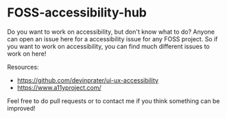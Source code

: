 # FOSS-accessibility-hub
Do you want to work on accessibility, but don't know what to do? Anyone can open an issue here for a accessibility issue for any FOSS project. So if you want to work on accessibility, you can find much different issues to work on here!

Resources:
- https://github.com/devinprater/ui-ux-accessibility
- https://www.a11yproject.com/

Feel free to do pull requests or to contact me if you think something can be improved!
